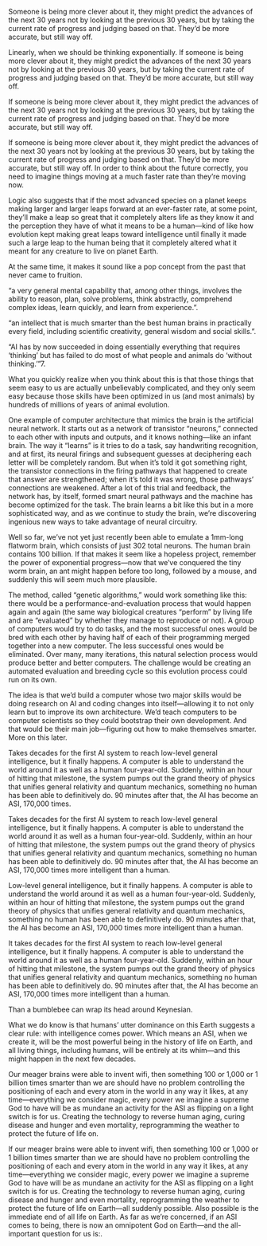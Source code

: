 

Someone is being more clever about it, they might predict the advances of the next 30 years not by looking at the previous 30 years, but by taking the current rate of progress and judging based on that. They’d be more accurate, but still way off.

Linearly, when we should be thinking exponentially. If someone is being more clever about it, they might predict the advances of the next 30 years not by looking at the previous 30 years, but by taking the current rate of progress and judging based on that. They’d be more accurate, but still way off.

If someone is being more clever about it, they might predict the advances of the next 30 years not by looking at the previous 30 years, but by taking the current rate of progress and judging based on that. They’d be more accurate, but still way off.

If someone is being more clever about it, they might predict the advances of the next 30 years not by looking at the previous 30 years, but by taking the current rate of progress and judging based on that. They’d be more accurate, but still way off. In order to think about the future correctly, you need to imagine things moving at a much faster rate than they’re moving now.

Logic also suggests that if the most advanced species on a planet keeps making larger and larger leaps forward at an ever-faster rate, at some point, they’ll make a leap so great that it completely alters life as they know it and the perception they have of what it means to be a human—kind of like how evolution kept making great leaps toward intelligence until finally it made such a large leap to the human being that it completely altered what it meant for any creature to live on planet Earth.

At the same time, it makes it sound like a pop concept from the past that never came to fruition.

“a very general mental capability that, among other things, involves the ability to reason, plan, solve problems, think abstractly, comprehend complex ideas, learn quickly, and learn from experience.”.

“an intellect that is much smarter than the best human brains in practically every field, including scientific creativity, general wisdom and social skills.”.

“AI has by now succeeded in doing essentially everything that requires ‘thinking’ but has failed to do most of what people and animals do ‘without thinking.’”7.

What you quickly realize when you think about this is that those things that seem easy to us are actually unbelievably complicated, and they only seem easy because those skills have been optimized in us (and most animals) by hundreds of millions of years of animal evolution.

One example of computer architecture that mimics the brain is the artificial neural network. It starts out as a network of transistor “neurons,” connected to each other with inputs and outputs, and it knows nothing—like an infant brain. The way it “learns” is it tries to do a task, say handwriting recognition, and at first, its neural firings and subsequent guesses at deciphering each letter will be completely random. But when it’s told it got something right, the transistor connections in the firing pathways that happened to create that answer are strengthened; when it’s told it was wrong, those pathways’ connections are weakened. After a lot of this trial and feedback, the network has, by itself, formed smart neural pathways and the machine has become optimized for the task. The brain learns a bit like this but in a more sophisticated way, and as we continue to study the brain, we’re discovering ingenious new ways to take advantage of neural circuitry.

Well so far, we’ve not yet just recently been able to emulate a 1mm-long flatworm brain, which consists of just 302 total neurons. The human brain contains 100 billion. If that makes it seem like a hopeless project, remember the power of exponential progress—now that we’ve conquered the tiny worm brain, an ant might happen before too long, followed by a mouse, and suddenly this will seem much more plausible.

The method, called “genetic algorithms,” would work something like this: there would be a performance-and-evaluation process that would happen again and again (the same way biological creatures “perform” by living life and are “evaluated” by whether they manage to reproduce or not). A group of computers would try to do tasks, and the most successful ones would be bred with each other by having half of each of their programming merged together into a new computer. The less successful ones would be eliminated. Over many, many iterations, this natural selection process would produce better and better computers. The challenge would be creating an automated evaluation and breeding cycle so this evolution process could run on its own.

The idea is that we’d build a computer whose two major skills would be doing research on AI and coding changes into itself—allowing it to not only learn but to improve its own architecture. We’d teach computers to be computer scientists so they could bootstrap their own development. And that would be their main job—figuring out how to make themselves smarter. More on this later.

Takes decades for the first AI system to reach low-level general intelligence, but it finally happens. A computer is able to understand the world around it as well as a human four-year-old. Suddenly, within an hour of hitting that milestone, the system pumps out the grand theory of physics that unifies general relativity and quantum mechanics, something no human has been able to definitively do. 90 minutes after that, the AI has become an ASI, 170,000 times.

Takes decades for the first AI system to reach low-level general intelligence, but it finally happens. A computer is able to understand the world around it as well as a human four-year-old. Suddenly, within an hour of hitting that milestone, the system pumps out the grand theory of physics that unifies general relativity and quantum mechanics, something no human has been able to definitively do. 90 minutes after that, the AI has become an ASI, 170,000 times more intelligent than a human.

Low-level general intelligence, but it finally happens. A computer is able to understand the world around it as well as a human four-year-old. Suddenly, within an hour of hitting that milestone, the system pumps out the grand theory of physics that unifies general relativity and quantum mechanics, something no human has been able to definitively do. 90 minutes after that, the AI has become an ASI, 170,000 times more intelligent than a human.

It takes decades for the first AI system to reach low-level general intelligence, but it finally happens. A computer is able to understand the world around it as well as a human four-year-old. Suddenly, within an hour of hitting that milestone, the system pumps out the grand theory of physics that unifies general relativity and quantum mechanics, something no human has been able to definitively do. 90 minutes after that, the AI has become an ASI, 170,000 times more intelligent than a human.

Than a bumblebee can wrap its head around Keynesian.

What we do know is that humans’ utter dominance on this Earth suggests a clear rule: with intelligence comes power. Which means an ASI, when we create it, will be the most powerful being in the history of life on Earth, and all living things, including humans, will be entirely at its whim—and this might happen in the next few decades.

Our meager brains were able to invent wifi, then something 100 or 1,000 or 1 billion times smarter than we are should have no problem controlling the positioning of each and every atom in the world in any way it likes, at any time—everything we consider magic, every power we imagine a supreme God to have will be as mundane an activity for the ASI as flipping on a light switch is for us. Creating the technology to reverse human aging, curing disease and hunger and even mortality, reprogramming the weather to protect the future of life on.

If our meager brains were able to invent wifi, then something 100 or 1,000 or 1 billion times smarter than we are should have no problem controlling the positioning of each and every atom in the world in any way it likes, at any time—everything we consider magic, every power we imagine a supreme God to have will be as mundane an activity for the ASI as flipping on a light switch is for us. Creating the technology to reverse human aging, curing disease and hunger and even mortality, reprogramming the weather to protect the future of life on Earth—all suddenly possible. Also possible is the immediate end of all life on Earth. As far as we’re concerned, if an ASI comes to being, there is now an omnipotent God on Earth—and the all-important question for us is:.


